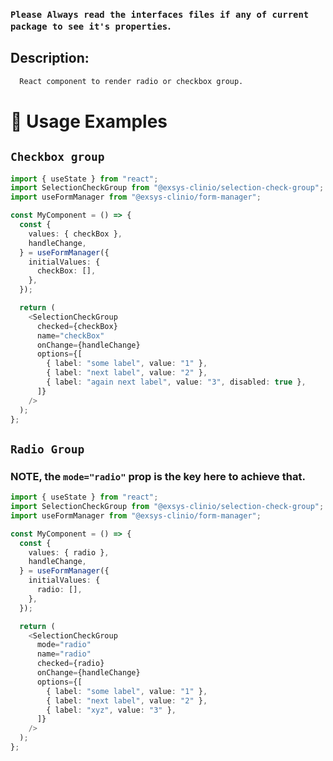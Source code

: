 ### `Please Always read the interfaces files if any of current package to see it's properties`.

## Description:

```sh
  React component to render radio or checkbox group.
```

# 🔨 Usage Examples

## `Checkbox group`

```typescript
import { useState } from "react";
import SelectionCheckGroup from "@exsys-clinio/selection-check-group";
import useFormManager from "@exsys-clinio/form-manager";

const MyComponent = () => {
  const {
    values: { checkBox },
    handleChange,
  } = useFormManager({
    initialValues: {
      checkBox: [],
    },
  });

  return (
    <SelectionCheckGroup
      checked={checkBox}
      name="checkBox"
      onChange={handleChange}
      options={[
        { label: "some label", value: "1" },
        { label: "next label", value: "2" },
        { label: "again next label", value: "3", disabled: true },
      ]}
    />
  );
};
```

## `Radio Group`

### NOTE, the `mode="radio"` prop is the key here to achieve that.

```typescript
import { useState } from "react";
import SelectionCheckGroup from "@exsys-clinio/selection-check-group";
import useFormManager from "@exsys-clinio/form-manager";

const MyComponent = () => {
  const {
    values: { radio },
    handleChange,
  } = useFormManager({
    initialValues: {
      radio: [],
    },
  });

  return (
    <SelectionCheckGroup
      mode="radio"
      name="radio"
      checked={radio}
      onChange={handleChange}
      options={[
        { label: "some label", value: "1" },
        { label: "next label", value: "2" },
        { label: "xyz", value: "3" },
      ]}
    />
  );
};
```

